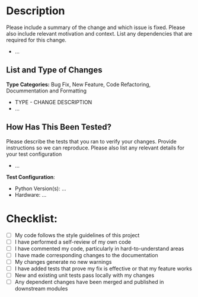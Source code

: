# Description

Please include a summary of the change and which issue is fixed. 
Please also include relevant motivation and context. 
List any dependencies that are required for this change.

- ...


## List and Type of Changes

**Type Categories:** Bug Fix, New Feature, Code Refactoring, Docummentation and Formatting
  
- TYPE - CHANGE DESCRIPTION
- ...


## How Has This Been Tested?

Please describe the tests that you ran to verify your changes. 
Provide instructions so we can reproduce. 
Please also list any relevant details for your test configuration

- ...

**Test Configuration**:
* Python Version(s): ...
* Hardware: ...


# Checklist:

- [ ] My code follows the style guidelines of this project
- [ ] I have performed a self-review of my own code
- [ ] I have commented my code, particularly in hard-to-understand areas
- [ ] I have made corresponding changes to the documentation
- [ ] My changes generate no new warnings
- [ ] I have added tests that prove my fix is effective or that my feature works
- [ ] New and existing unit tests pass locally with my changes
- [ ] Any dependent changes have been merged and published in downstream modules
